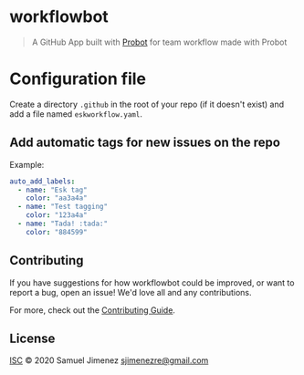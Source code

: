 # workflowbot

> A GitHub App built with [Probot](https://github.com/probot/probot) for team workflow made with Probot

# Configuration file

Create a directory `.github` in the root of your repo (if it doesn't exist) and add a file named `eskworkflow.yaml`.  

## Add automatic tags for new issues on the repo

Example:

```yaml
auto_add_labels: 
  - name: "Esk tag"
    color: "aa3a4a"
  - name: "Test tagging"
    color: "123a4a"
  - name: "Tada! :tada:"
    color: "884599"
```

## Contributing

If you have suggestions for how workflowbot could be improved, or want to report a bug, open an issue! We'd love all and any contributions.

For more, check out the [Contributing Guide](CONTRIBUTING.md).

## License

[ISC](LICENSE) © 2020 Samuel Jimenez <sjimenezre@gmail.com>
